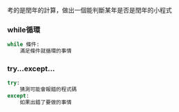 考的是閏年的計算，做出一個能判斷某年是否是閏年的小程式

### while循環

```python
while 條件:
    滿足條件就循環的事情
```

### try...except...
```python
try:
    猜測可能會報錯的程式碼
except:
    如果出錯了要做的事情
```